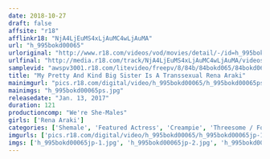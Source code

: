 ```yaml
---
date: 2018-10-27
draft: false
affsite: "r18"
afflinkr18: "NjA4LjEuMS4xLjAuMC4wLjAuMA"
url: "h_995bokd00065"
urloriginal: "http://www.r18.com/videos/vod/movies/detail/-/id=h_995bokd00065"
urlfinal: "http://media.r18.com/track/NjA4LjEuMS4xLjAuMC4wLjAuMA/videos/vod/movies/detail/-/id=h_995bokd00065"
samplevid: "awspv3001.r18.com/litevideo/freepv/8/84b/84bokd065/84bokd065_dmb_w.mp4"
title: "My Pretty And Kind Big Sister Is A Transsexual Rena Araki"
mainimgurl: "pics.r18.com/digital/video/h_995bokd00065/h_995bokd00065ps.jpg"
mainimgs: "h_995bokd00065ps.jpg"
releasedate: "Jan. 13, 2017"
duration: 121
productioncomp: "We're She-Males"
girls: ['Rena Araki']
categories: ['Shemale', 'Featured Actress', 'Creampie', 'Threesome / Foursome', 'Anal Sex', 'Hi-Def']
imgurls: ['pics.r18.com/digital/video/h_995bokd00065/h_995bokd00065jp-1.jpg', 'pics.r18.com/digital/video/h_995bokd00065/h_995bokd00065jp-2.jpg', 'pics.r18.com/digital/video/h_995bokd00065/h_995bokd00065jp-3.jpg', 'pics.r18.com/digital/video/h_995bokd00065/h_995bokd00065jp-4.jpg', 'pics.r18.com/digital/video/h_995bokd00065/h_995bokd00065jp-5.jpg', 'pics.r18.com/digital/video/h_995bokd00065/h_995bokd00065jp-6.jpg', 'pics.r18.com/digital/video/h_995bokd00065/h_995bokd00065jp-7.jpg', 'pics.r18.com/digital/video/h_995bokd00065/h_995bokd00065jp-8.jpg', 'pics.r18.com/digital/video/h_995bokd00065/h_995bokd00065jp-9.jpg', 'pics.r18.com/digital/video/h_995bokd00065/h_995bokd00065jp-10.jpg', 'pics.r18.com/digital/video/h_995bokd00065/h_995bokd00065jp-11.jpg', 'pics.r18.com/digital/video/h_995bokd00065/h_995bokd00065jp-12.jpg', 'pics.r18.com/digital/video/h_995bokd00065/h_995bokd00065jp-13.jpg', 'pics.r18.com/digital/video/h_995bokd00065/h_995bokd00065jp-14.jpg', 'pics.r18.com/digital/video/h_995bokd00065/h_995bokd00065jp-15.jpg', 'pics.r18.com/digital/video/h_995bokd00065/h_995bokd00065jp-16.jpg', 'pics.r18.com/digital/video/h_995bokd00065/h_995bokd00065jp-17.jpg', 'pics.r18.com/digital/video/h_995bokd00065/h_995bokd00065jp-18.jpg', 'pics.r18.com/digital/video/h_995bokd00065/h_995bokd00065jp-19.jpg', 'pics.r18.com/digital/video/h_995bokd00065/h_995bokd00065jp-20.jpg']
imgs: ['h_995bokd00065jp-1.jpg', 'h_995bokd00065jp-2.jpg', 'h_995bokd00065jp-3.jpg', 'h_995bokd00065jp-4.jpg', 'h_995bokd00065jp-5.jpg', 'h_995bokd00065jp-6.jpg', 'h_995bokd00065jp-7.jpg', 'h_995bokd00065jp-8.jpg', 'h_995bokd00065jp-9.jpg', 'h_995bokd00065jp-10.jpg', 'h_995bokd00065jp-11.jpg', 'h_995bokd00065jp-12.jpg', 'h_995bokd00065jp-13.jpg', 'h_995bokd00065jp-14.jpg', 'h_995bokd00065jp-15.jpg', 'h_995bokd00065jp-16.jpg', 'h_995bokd00065jp-17.jpg', 'h_995bokd00065jp-18.jpg', 'h_995bokd00065jp-19.jpg', 'h_995bokd00065jp-20.jpg']
---
```

